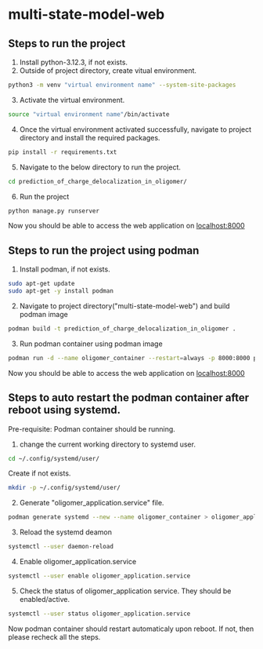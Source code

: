 # multi-state-model-web
## Steps to run the project
1. Install python-3.12.3, if not exists.
2. Outside of project directory, create vitual environment.
```bash
python3 -m venv "virtual environment name" --system-site-packages
```
3. Activate the virtual environment.
```bash
source "virtual environment name"/bin/activate
```
4. Once the virtual environment activated successfully, navigate to project directory and install the required packages.
```bash
pip install -r requirements.txt
```
5. Navigate to the below directory to run the project.
```bash
cd prediction_of_charge_delocalization_in_oligomer/ 
```
6. Run the project
```bash
python manage.py runserver
```
Now you should be able to access the web application on [localhost:8000](http://localhost:8000/)


## Steps to run the project using podman

1. Install podman, if not exists.
```bash
sudo apt-get update
sudo apt-get -y install podman
```
2. Navigate to project directory("multi-state-model-web") and build podman image
```bash
podman build -t prediction_of_charge_delocalization_in_oligomer .
```
3. Run podman container using podman image
```bash
podman run -d --name oligomer_container --restart=always -p 8000:8000 prediction_of_charge_delocalization_in_oligomer:latest
```
Now you should be able to access the web application on [localhost:8000](http://localhost:8000/)


## Steps to auto restart the podman container after reboot using systemd.

Pre-requisite: Podman container should be running.

1. change the current working directory to systemd user.
```bash
cd ~/.config/systemd/user/
```
Create if not exists.
```bash
mkdir -p ~/.config/systemd/user/
```
2. Generate "oligomer_application.service" file.
```bash
podman generate systemd --new --name oligomer_container > oligomer_application.service
``` 
3. Reload the systemd deamon
```bash
systemctl --user daemon-reload
``` 
4. Enable oligomer_application.service
```bash
systemctl --user enable oligomer_application.service
``` 
5. Check the status of oligomer_application service. They should be enabled/active.
```bash
systemctl --user status oligomer_application.service
``` 
Now podman container should restart automaticaly upon reboot. If not, then please recheck all the steps.

